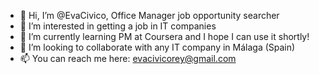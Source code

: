 - 👋 Hi, I’m @EvaCivico, Office Manager job opportunity searcher 
- 👀 I’m interested in getting a job in IT companies
- 🌱 I’m currently learning PM at Coursera and I hope I can use it shortly!
- 💞️ I’m looking to collaborate with any IT company in Málaga (Spain)
- 📫 You can reach me here: evacivicorey@gmail.com

<!---
EvaCivico/EvaCivico is a ✨ special ✨ repository because its `README.md` (this file) appears on your GitHub profile.
You can click the Preview link to take a look at your changes.
--->
